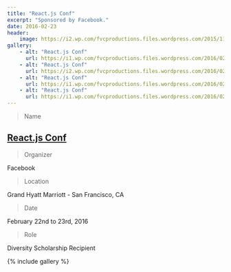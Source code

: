 ```yaml
---
title: "React.js Conf"
excerpt: "Sponsored by Facebook."
date: 2016-02-23
header:
    image: https://i2.wp.com/fvcproductions.files.wordpress.com/2015/11/img_0164.jpg
gallery:
    - alt: "React.js Conf"
      url: https://i1.wp.com/fvcproductions.files.wordpress.com/2016/02/img_0419.jpg
    - alt: "React.js Conf"
      url: https://i2.wp.com/fvcproductions.files.wordpress.com/2016/02/img_0411.jpg
    - alt: "React.js Conf"
      url: https://i1.wp.com/fvcproductions.files.wordpress.com/2016/02/img_0413.jpg
    - alt: "React.js Conf"
      url: https://i1.wp.com/fvcproductions.files.wordpress.com/2016/02/react-js-swag.jpg
---
```


> Name

## <a title="React.js Conf" href="http://conf.reactjs.com/" target="_blank">React.js Conf</a>

> Organizer

Facebook

> Location

Grand Hyatt Marriott - San Francisco, CA

> Date

February 22nd to 23rd, 2016

> Role

Diversity Scholarship Recipient

{% include gallery %}